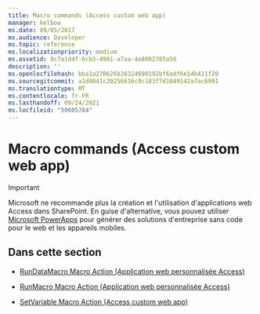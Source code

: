```yaml
---
title: Macro commands (Access custom web app)
manager: kelbow
ms.date: 09/05/2017
ms.audience: Developer
ms.topic: reference
ms.localizationpriority: medium
ms.assetid: 0c7a1d4f-6cb3-4901-a7aa-4e8002785a50
description: ''
ms.openlocfilehash: bba1a270626b38324690192bf6adf6e14b421f20
ms.sourcegitcommit: a1d9041c20256616c9c183f7d1049142a7ac6991
ms.translationtype: MT
ms.contentlocale: fr-FR
ms.lasthandoff: 09/24/2021
ms.locfileid: "59605784"
---
```

# <a name="macro-commands-access-custom-web-app"></a>Macro commands (Access custom web app)

> [!IMPORTANT]
> Microsoft ne recommande plus la création et l'utilisation d'applications web Access dans SharePoint. En guise d'alternative, vous pouvez utiliser [Microsoft PowerApps](https://powerapps.microsoft.com/en-us/) pour générer des solutions d'entreprise sans code pour le web et les appareils mobiles. 
  
## <a name="in-this-section"></a>Dans cette section

- [RunDataMacro Macro Action (Application web personnalisée Access)](rundatamacro-macro-action-access-custom-web-app.md)
    
- [RunMacro Macro Action (Application web personnalisée Access)](runmacro-macro-action-access-custom-web-app.md)
    
- [SetVariable Macro Action (Access custom web app)](setvariable-macro-action-access-custom-web-app.md)
    

